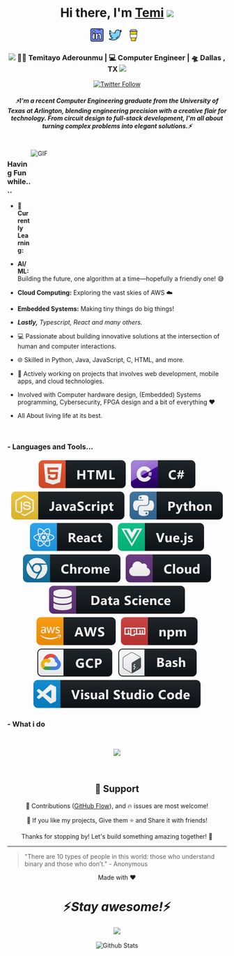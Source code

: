 <div align="center">
   <h1>Hi there, I'm <a href="https://hemant.codes">Temi</a> <img src="https://media.giphy.com/media/hvRJCLFzcasrR4ia7z/giphy.gif" width="25px"> </h1>
</div>

<p align='center'>
   <a href="https://www.linkedin.com/in/temitayo-aderounmu-a6b11521b/"><img height="30" src="https://raw.githubusercontent.com/8bithemant/8bithemant/master/linkedin.png?raw=true"></a>&nbsp;&nbsp;
<a href="https://x.com/temi_adero"><img height="30" src="https://raw.githubusercontent.com/8bithemant/8bithemant/master/twitter.png?raw=true"></a>&nbsp;&nbsp;
 <a href="https://www.coffee.com/hemant"><img height="30" src="https://raw.githubusercontent.com/8bithemant/8bithemant/master/coffee.jpg?raw=true"></a>&nbsp;&nbsp;
 </p>



<div align="center">
<h3><img src="https://media.giphy.com/media/WUlplcMpOCEmTGBtBW/giphy.gif" width="30"> 👩🏾 Temitayo Aderounmu | 💻 Computer Engineer | 🛸 Dallas , TX <img src="https://media.giphy.com/media/WUlplcMpOCEmTGBtBW/giphy.gif" width="30"></h3>
</div>



<p align="center">
   <a href="https://x.com/temi_adero"><img alt="Twitter Follow" src="https://img.shields.io/twitter/follow/temi_adero?style=for-the-badge&color=09f&labelColor=black&logo=twitter&label=@temi_adero"></a>
   <br> <!-- <a href="https://badges.pufler.dev/visits/mayhemantt/mayhemantt"> <img alt="temi's github" src="https://badges.pufler.dev/visits/mayhemantt/mayhemantt"> </a> 
   <a href="https://visitor-badge.glitch.me/badge?page_id=mayhemantt.mayhemantt"> <img alt="Temi's github" src="https://visitor-badge.glitch.me/badge?page_id=mayhemantt.mayhemantt"> </a>-->
 </p>
 
 <h5 align="center">
   <i>⚡️I'm a recent Computer Engineering graduate from the University of Texas at Arlington, blending engineering precision with a creative flair for technology. From circuit design to full-stack development, I'm all about turning complex problems into elegant solutions.⚡️</i>
  </h5>
 

 
<br />
<img align="right" height="270px" width="450px" alt="GIF" src="https://media4.giphy.com/media/v1.Y2lkPTc5MGI3NjExYmpudnAyejV3Nzkwc2kwdDVkM3Qya2doNnZ2NmFtaWV0ODh0dDUxNCZlcD12MV9pbnRlcm5hbF9naWZfYnlfaWQmY3Q9Zw/L1R1tvI9svkIWwpVYr/giphy.webp" />
<p align="center">
  <h3> Having Fun while....</h3>
</p>

 - 🥀 **Currently Learning:**
  - **AI/ML:** Building the future, one algorithm at a time—hopefully a friendly one! 😅
  - **Cloud Computing:** Exploring the vast skies of AWS ☁️
  - **Embedded Systems:** Making tiny things do big things!

 
 - <i>**Lastly,** Typescript, React and many others.</i>
   
 - 💻 Passionate about building innovative solutions at the intersection of human and computer interactions.

 - 🌐 Skilled in Python, Java, JavaScript, C, HTML, and more.

 - 🚀 Actively working on projects that involves web development, mobile apps, and cloud technologies.

 - Involved with Computer hardware design, (Embedded) Systems programming, Cybersecurity, FPGA design and a bit of everything ❤️
 
 - All About living life at its best.
 
 

<br />

### - Languages and Tools...

<p align="center">
  <!-- For more icons please follow  https://github.com/MikeCodesDotNET/ColoredBadges -->
  <img src="https://raw.githubusercontent.com/8bithemant/8bithemant/master/svg/dev/languages/html.svg" alt="html" style="vertical-align:top; margin:4px">    
  <img src="https://raw.githubusercontent.com/8bithemant/8bithemant/master/svg/dev/languages/csharp.svg" alt="csharp" style="vertical-align:top; margin:4px">
  <img src="https://raw.githubusercontent.com/8bithemant/8bithemant/master/svg/dev/languages/js.svg" alt="js" style="vertical-align:top; margin:4px">
  <img src="https://raw.githubusercontent.com/8bithemant/8bithemant/master/svg/dev/languages/python.svg" alt="python" style="vertical-align:top; margin:4px">
  <img src="https://raw.githubusercontent.com/8bithemant/8bithemant/master/svg/dev/frameworks/react.svg" alt="react" style="vertical-align:top; margin:4px">
  <img src="https://raw.githubusercontent.com/8bithemant/8bithemant/master/svg/dev/frameworks/vue.svg" alt="vue" style="vertical-align:top; margin:4px">
  <img src="https://raw.githubusercontent.com/8bithemant/8bithemant/master/svg/dev/misc/chrome.svg" alt="chrome" style="vertical-align:top; margin:4px">
  <img src="https://raw.githubusercontent.com/8bithemant/8bithemant/master/svg/dev/misc/cloud.svg" alt="cloud" style="vertical-align:top; margin:4px">
  <img src="https://raw.githubusercontent.com/8bithemant/8bithemant/master/svg/dev/misc/datascience.svg" alt="datascience" style="vertical-align:top; margin:4px">
  <img src="https://raw.githubusercontent.com/8bithemant/8bithemant/master/svg/dev/services/aws.svg" alt="aws" style="vertical-align:top; margin:4px">
  <img src="https://raw.githubusercontent.com/8bithemant/8bithemant/master/svg/dev/services/npm.svg" alt="npm" style="vertical-align:top; margin:4px">
  <img src="https://raw.githubusercontent.com/8bithemant/8bithemant/master/svg/dev/services/gcp.svg" alt="gcp" style="vertical-align:top; margin:4px">
  <img src="https://raw.githubusercontent.com/8bithemant/8bithemant/master/svg/dev/tools/bash.svg" alt="bash" style="vertical-align:top; margin:4px">
  <img src="https://raw.githubusercontent.com/8bithemant/8bithemant/master/svg/dev/tools/visualstudio_code.svg" alt="vscode" style="vertical-align:top; margin:4px">
</p>




 ### - What i do


<br />

<p align="center">
   <img src="https://media.giphy.com/media/LmNwrBhejkK9EFP504/giphy.gif" />
   </p>
   
   
<br />

<h2 align="center">🤝 Support</h2>

<p align="center">🎀 Contributions (<a href="https://guides.github.com/introduction/flow" title="GitHub flow">GitHub Flow</a>), and 🔥 issues are most welcome!</p>

<p align="center">🎉 If you like my projects, Give them ⭐ and Share it with friends!</p>
</p>
<p align="center">Thanks for stopping by! Let's build something amazing together! 🚀</p>
</p>

---

> "There are 10 types of people in this world: those who understand binary and those who don’t." - Anonymous



<p align="center">Made with ❤️</p>

<h1 align='center'>⚡️<i>Stay awesome!</i>⚡️</h1>


<p align="center">
   <img src="https://raw.githubusercontent.com/innng/innng/master/assets/kyubey.gif" height="50"/>
   </p>


<p align="center">
        <img src="https://raw.githubusercontent.com/mayhemantt/mayhemantt/Update/svg/Bottom.svg" alt="Github Stats" />
</p>


